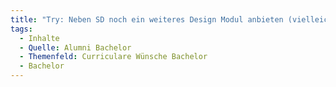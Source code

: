 ```yaml
---
title: "Try: Neben SD noch ein weiteres Design Modul anbieten (vielleicht WPF)"
tags:
  - Inhalte
  - Quelle: Alumni Bachelor
  - Themenfeld: Curriculare Wünsche Bachelor
  - Bachelor
---
```

